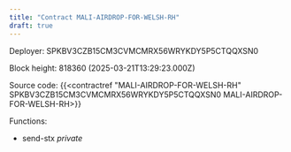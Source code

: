 ```yaml
---
title: "Contract MALI-AIRDROP-FOR-WELSH-RH"
draft: true
---
```

Deployer: SPKBV3CZB15CM3CVMCMRX56WRYKDY5P5CTQQXSN0


 



Block height: 818360 (2025-03-21T13:29:23.000Z)

Source code: {{<contractref "MALI-AIRDROP-FOR-WELSH-RH" SPKBV3CZB15CM3CVMCMRX56WRYKDY5P5CTQQXSN0 MALI-AIRDROP-FOR-WELSH-RH>}}

Functions:

* send-stx _private_
